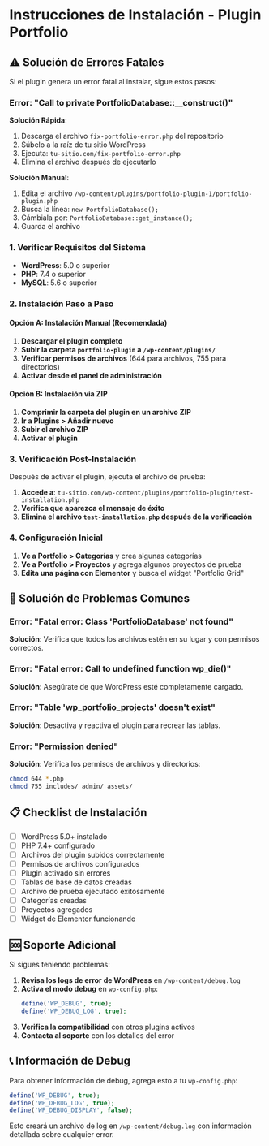 # Instrucciones de Instalación - Plugin Portfolio

## ⚠️ Solución de Errores Fatales

Si el plugin genera un error fatal al instalar, sigue estos pasos:

### Error: "Call to private PortfolioDatabase::__construct()"
**Solución Rápida**:
1. Descarga el archivo `fix-portfolio-error.php` del repositorio
2. Súbelo a la raíz de tu sitio WordPress
3. Ejecuta: `tu-sitio.com/fix-portfolio-error.php`
4. Elimina el archivo después de ejecutarlo

**Solución Manual**:
1. Edita el archivo `/wp-content/plugins/portfolio-plugin-1/portfolio-plugin.php`
2. Busca la línea: `new PortfolioDatabase();`
3. Cámbiala por: `PortfolioDatabase::get_instance();`
4. Guarda el archivo

### 1. Verificar Requisitos del Sistema
- **WordPress**: 5.0 o superior
- **PHP**: 7.4 o superior
- **MySQL**: 5.6 o superior

### 2. Instalación Paso a Paso

#### Opción A: Instalación Manual (Recomendada)
1. **Descargar el plugin completo**
2. **Subir la carpeta `portfolio-plugin` a `/wp-content/plugins/`**
3. **Verificar permisos de archivos** (644 para archivos, 755 para directorios)
4. **Activar desde el panel de administración**

#### Opción B: Instalación via ZIP
1. **Comprimir la carpeta del plugin en un archivo ZIP**
2. **Ir a Plugins > Añadir nuevo**
3. **Subir el archivo ZIP**
4. **Activar el plugin**

### 3. Verificación Post-Instalación

Después de activar el plugin, ejecuta el archivo de prueba:

1. **Accede a**: `tu-sitio.com/wp-content/plugins/portfolio-plugin/test-installation.php`
2. **Verifica que aparezca el mensaje de éxito**
3. **Elimina el archivo `test-installation.php` después de la verificación**

### 4. Configuración Inicial

1. **Ve a Portfolio > Categorías** y crea algunas categorías
2. **Ve a Portfolio > Proyectos** y agrega algunos proyectos de prueba
3. **Edita una página con Elementor** y busca el widget "Portfolio Grid"

## 🔧 Solución de Problemas Comunes

### Error: "Fatal error: Class 'PortfolioDatabase' not found"
**Solución**: Verifica que todos los archivos estén en su lugar y con permisos correctos.

### Error: "Fatal error: Call to undefined function wp_die()"
**Solución**: Asegúrate de que WordPress esté completamente cargado.

### Error: "Table 'wp_portfolio_projects' doesn't exist"
**Solución**: Desactiva y reactiva el plugin para recrear las tablas.

### Error: "Permission denied"
**Solución**: Verifica los permisos de archivos y directorios:
```bash
chmod 644 *.php
chmod 755 includes/ admin/ assets/
```

## 📋 Checklist de Instalación

- [ ] WordPress 5.0+ instalado
- [ ] PHP 7.4+ configurado
- [ ] Archivos del plugin subidos correctamente
- [ ] Permisos de archivos configurados
- [ ] Plugin activado sin errores
- [ ] Tablas de base de datos creadas
- [ ] Archivo de prueba ejecutado exitosamente
- [ ] Categorías creadas
- [ ] Proyectos agregados
- [ ] Widget de Elementor funcionando

## 🆘 Soporte Adicional

Si sigues teniendo problemas:

1. **Revisa los logs de error de WordPress** en `/wp-content/debug.log`
2. **Activa el modo debug** en `wp-config.php`:
   ```php
   define('WP_DEBUG', true);
   define('WP_DEBUG_LOG', true);
   ```
3. **Verifica la compatibilidad** con otros plugins activos
4. **Contacta al soporte** con los detalles del error

## 📞 Información de Debug

Para obtener información de debug, agrega esto a tu `wp-config.php`:

```php
define('WP_DEBUG', true);
define('WP_DEBUG_LOG', true);
define('WP_DEBUG_DISPLAY', false);
```

Esto creará un archivo de log en `/wp-content/debug.log` con información detallada sobre cualquier error.
